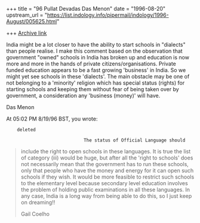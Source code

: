 +++
title = "96 Pullat Devadas Das Menon"
date = "1996-08-20"
upstream_url = "https://list.indology.info/pipermail/indology/1996-August/005625.html"

+++
[Archive link](https://list.indology.info/pipermail/indology/1996-August/005625.html)

India might be a lot closer to have the ability to start schools in
"dialects" than people realise. I make this comment based on the observation
that government "owned" schools in India has broken up and education is now
more and more in the hands of private citizens/organisations. Private funded
education appears to be a fast growing 'business' in India. So we might yet
see schools in these 'dialects'. The main obstacle may be one of not
belonging to a 'minority' religion which has special status (rights) for
starting schools and keeping them without fear of being taken over by
government, a consideration any 'business (money)' will have.

Das Menon

At 05:02 PM 8/19/96 BST, you wrote:

        deleted 
>
                                 The status of Official Language should
>include the right to open schools in these languages. It is true the list
>of category (iii) would be huge, but after all the 'right to schools' does
>not necessarily mean that the government has to run these schools, only
>that people who have the money and energy for it can open such schools if
>they wish. It would be more feasible to restrict such schools to the
>elementary level because secondary level education involves the problem of
>holding public examinations in all these languages. In any case, India is
>a long way from being able to do this, so I just keep on dreaming!! 
>
>Gail Coelho
>
>






